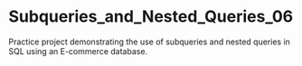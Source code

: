 # Subqueries_and_Nested_Queries_06
Practice project demonstrating the use of subqueries and nested queries in SQL using an E-commerce database.
